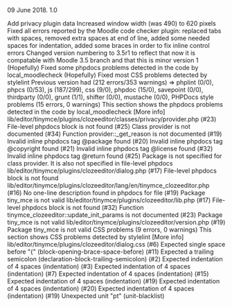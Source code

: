 09 June 2018. 1.0


Add privacy plugin data
Increased window width (was 490) to 620 pixels
Fixed all errors reported by the Moodle code checker plugin: 
replaced tabs with spaces, 
removed extra spaces at end of line, 
added some needed spaces for indentation,
added some braces in order to fix inline control errors
Changed version numbering to 3.5r1 to reflect that 
now it is compatable with Moodle 3.5 branch and that this is minor version 1
(Hopefully) Fixed some phpdocs problems detected in the code by local_moodlecheck
(Hopefully) Fixed most CSS problems detected by stylelint
Previous version had (212 errors/353 warnings)
=> phplint (0/0), phpcs (0/53), 
js (187/299), 
css (9/0), 
phpdoc (15/0), savepoint (0/0), thirdparty (0/0), 
grunt (1/1), shifter (0/0), mustache (0/0),
PHPDocs style problems (15 errors, 0 warnings)
This section shows the phpdocs problems detected in the code by local_moodlecheck [More info]
lib/editor/tinymce/plugins/clozeeditor/classes/privacy/provider.php
(#23) File-level phpdocs block is not found
(#25) Class provider is not documented
(#34) Function provider::_get_reason is not documented
(#19) Invalid inline phpdocs tag @package found
(#20) Invalid inline phpdocs tag @copyright found
(#21) Invalid inline phpdocs tag @license found
(#32) Invalid inline phpdocs tag @return found
(#25) Package is not specified for class provider. It is also not specified in file-level phpdocs
lib/editor/tinymce/plugins/clozeeditor/dialog.php
(#17) File-level phpdocs block is not found
lib/editor/tinymce/plugins/clozeeditor/lang/en/tinymce_clozeeditor.php
(#16) No one-line description found in phpdocs for file
(#19) Package tiny_mce is not valid
lib/editor/tinymce/plugins/clozeeditor/lib.php
(#17) File-level phpdocs block is not found
(#32) Function tinymce_clozeeditor::update_init_params is not documented
(#23) Package tiny_mce is not valid
lib/editor/tinymce/plugins/clozeeditor/version.php
(#19) Package tiny_mce is not valid
CSS problems (9 errors, 0 warnings)
This section shows CSS problems detected by stylelint [More info]
lib/editor/tinymce/plugins/clozeeditor/dialog.css
(#6) Expected single space before "{" (block-opening-brace-space-before)
(#11) Expected a trailing semicolon (declaration-block-trailing-semicolon)
(#2) Expected indentation of 4 spaces (indentation)
(#3) Expected indentation of 4 spaces (indentation)
(#7) Expected indentation of 4 spaces (indentation)
(#15) Expected indentation of 4 spaces (indentation)
(#19) Expected indentation of 4 spaces (indentation)
(#20) Expected indentation of 4 spaces (indentation)
(#19) Unexpected unit "pt" (unit-blacklist)
